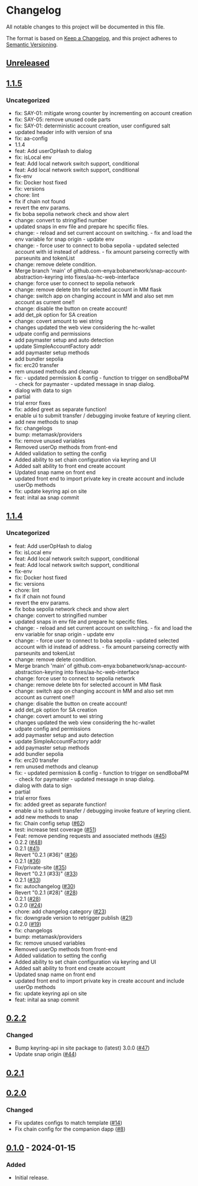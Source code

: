 # Changelog

All notable changes to this project will be documented in this file.

The format is based on [Keep a Changelog](https://keepachangelog.com/en/1.0.0/),
and this project adheres to [Semantic Versioning](https://semver.org/spec/v2.0.0.html).

## [Unreleased]

## [1.1.5]

### Uncategorized

- fix: SAY-01: mitigate wrong counter by incrementing on account creation
- fix: SAY-05: remove unused code parts
- fix: SAY-01: deterministic account creation, user configured salt
- updated header info with version of sna
- fix: aa-config
- 1.1.4
- feat: Add userOpHash to dialog
- fix: isLocal env
- feat: Add local network switch support, conditional
- feat: Add local network switch support, conditional
- fix-env
- fix: Docker host fixed
- fix: versions
- chore: lint
- fix if chain not found
- revert the env params.
- fix boba sepolia network check and show alert
- change: convert to stringified number
- updated snaps in env file and prepare hc specific files.
- change: - reload and set current account on switching. - fix and load the env variable for snap origin - update env
- change: - force user to connect to boba sepolia - updated selected account with id instead of address. - fix amount parseing correctly with parseunits and tokenList
- change: remove delete condition.
- Merge branch 'main' of github.com-enya:bobanetwork/snap-account-abstraction-keyring into fixes/aa-hc-web-interface
- change: force user to connect to sepolia network
- change: remove delete btn for selected account in MM flask
- change: switch app on changing account in MM and also set mm account as current one!!
- change: disable the button on create account!
- add det_pk option for SA creation
- change: covert amount to wei string
- changes updated the web view considering the hc-wallet
- udpate config and permissions
- add paymaster setup and auto detection
- update SimpleAccountFactory addr
- add paymaster setup methods
- add bundler sepolia
- fix: erc20 transfer
- rem unused methods and cleanup
- fix: - updated permission & config - function to trigger on sendBobaPM - check for paymaster - updated message in snap dialog.
- dialog with data to sign
- partial
- trial error fixes
- fix: added greet as separate function!
- enable ui to submit transfer / debugging invoke feature of keyring client.
- add new methods to snap
- fix: changelogs
- bump: metamask/providers
- fix: remove unused variables
- Removed userOp methods from front-end
- Added validation to setting the config
- Added ability to set chain configuration via keyring and UI
- Added salt ability to front end create account
- Updated snap name on front end
- updated front end to import private key in create account and include userOp methods
- fix: update keyring api on site
- feat: inital aa snap commit

## [1.1.4]

### Uncategorized

- feat: Add userOpHash to dialog
- fix: isLocal env
- feat: Add local network switch support, conditional
- feat: Add local network switch support, conditional
- fix-env
- fix: Docker host fixed
- fix: versions
- chore: lint
- fix if chain not found
- revert the env params.
- fix boba sepolia network check and show alert
- change: convert to stringified number
- updated snaps in env file and prepare hc specific files.
- change: - reload and set current account on switching. - fix and load the env variable for snap origin - update env
- change: - force user to connect to boba sepolia - updated selected account with id instead of address. - fix amount parseing correctly with parseunits and tokenList
- change: remove delete condition.
- Merge branch 'main' of github.com-enya:bobanetwork/snap-account-abstraction-keyring into fixes/aa-hc-web-interface
- change: force user to connect to sepolia network
- change: remove delete btn for selected account in MM flask
- change: switch app on changing account in MM and also set mm account as current one!!
- change: disable the button on create account!
- add det_pk option for SA creation
- change: covert amount to wei string
- changes updated the web view considering the hc-wallet
- udpate config and permissions
- add paymaster setup and auto detection
- update SimpleAccountFactory addr
- add paymaster setup methods
- add bundler sepolia
- fix: erc20 transfer
- rem unused methods and cleanup
- fix: - updated permission & config - function to trigger on sendBobaPM - check for paymaster - updated message in snap dialog.
- dialog with data to sign
- partial
- trial error fixes
- fix: added greet as separate function!
- enable ui to submit transfer / debugging invoke feature of keyring client.
- add new methods to snap
- fix: Chain config setup ([#62](https://github.com/bobanetwork/snap-account-abstraction-keyring/pull/62))
- test: increase test coverage ([#51](https://github.com/bobanetwork/snap-account-abstraction-keyring/pull/51))
- Feat: remove pending requests and associated methods ([#45](https://github.com/bobanetwork/snap-account-abstraction-keyring/pull/45))
- 0.2.2 ([#48](https://github.com/bobanetwork/snap-account-abstraction-keyring/pull/48))
- 0.2.1 ([#41](https://github.com/bobanetwork/snap-account-abstraction-keyring/pull/41))
- Revert "0.2.1 (#36)" ([#36](https://github.com/bobanetwork/snap-account-abstraction-keyring/pull/36))
- 0.2.1 ([#36](https://github.com/bobanetwork/snap-account-abstraction-keyring/pull/36))
- Fix/private-site ([#35](https://github.com/bobanetwork/snap-account-abstraction-keyring/pull/35))
- Revert "0.2.1 (#33)" ([#33](https://github.com/bobanetwork/snap-account-abstraction-keyring/pull/33))
- 0.2.1 ([#33](https://github.com/bobanetwork/snap-account-abstraction-keyring/pull/33))
- fix: autochangelog ([#30](https://github.com/bobanetwork/snap-account-abstraction-keyring/pull/30))
- Revert "0.2.1 (#28)" ([#28](https://github.com/bobanetwork/snap-account-abstraction-keyring/pull/28))
- 0.2.1 ([#28](https://github.com/bobanetwork/snap-account-abstraction-keyring/pull/28))
- 0.2.0 ([#24](https://github.com/bobanetwork/snap-account-abstraction-keyring/pull/24))
- chore: add changelog category ([#23](https://github.com/bobanetwork/snap-account-abstraction-keyring/pull/23))
- fix: downgrade version to retrigger publish ([#21](https://github.com/bobanetwork/snap-account-abstraction-keyring/pull/21))
- 0.2.0 ([#19](https://github.com/bobanetwork/snap-account-abstraction-keyring/pull/19))
- fix: changelogs
- bump: metamask/providers
- fix: remove unused variables
- Removed userOp methods from front-end
- Added validation to setting the config
- Added ability to set chain configuration via keyring and UI
- Added salt ability to front end create account
- Updated snap name on front end
- updated front end to import private key in create account and include userOp methods
- fix: update keyring api on site
- feat: inital aa snap commit

## [0.2.2]

### Changed

- Bump keyring-api in site package to (latest) 3.0.0 ([#47](https://github.com/MetaMask/snap-account-abstraction-keyring/pull/47))
- Update snap origin ([#44](https://github.com/MetaMask/snap-account-abstraction-keyring/pull/44))

## [0.2.1]

## [0.2.0]

### Changed

- Fix updates configs to match template ([#14](https://github.com/MetaMask/snap-account-abstraction-keyring/pull/14))
- Fix chain config for the companion dapp ([#8](https://github.com/MetaMask/snap-account-abstraction-keyring/pull/8))

## [0.1.0] - 2024-01-15

### Added

- Initial release.

[Unreleased]: https://github.com/bobanetwork/snap-account-abstraction-keyring/compare/v1.1.5...HEAD
[1.1.5]: https://github.com/bobanetwork/snap-account-abstraction-keyring/compare/v1.1.4...v1.1.5
[1.1.4]: https://github.com/bobanetwork/snap-account-abstraction-keyring/compare/v0.2.2...v1.1.4
[0.2.2]: https://github.com/bobanetwork/snap-account-abstraction-keyring/compare/v0.2.1...v0.2.2
[0.2.1]: https://github.com/bobanetwork/snap-account-abstraction-keyring/compare/v0.2.0...v0.2.1
[0.2.0]: https://github.com/bobanetwork/snap-account-abstraction-keyring/compare/v0.1.0...v0.2.0
[0.1.0]: https://github.com/bobanetwork/snap-account-abstraction-keyring/releases/tag/v0.1.0
